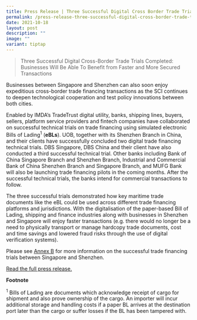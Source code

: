 ```yaml
---
title: Press Release | Three Successful Digital Cross Border Trade Trials Completed,
permalink: /press-release-three-successful-digital-cross-border-trade-trials-completed/
date: 2021-10-18
layout: post
description: ""
image: ""
variant: tiptap
---
```

<blockquote>
<p>Three Successful Digital Cross-Border Trade Trials Completed: Businesses
Will Be Able To Benefit from Faster and More Secured Transactions</p>
</blockquote>
<p>Businesses between Singapore and Shenzhen can also soon enjoy expeditious
cross-border trade financing transactions as the SCI continues to deepen
technological cooperation and test policy innovations between both cities.</p>
<p>Enabled by IMDA’s TradeTrust digital utility, banks, shipping lines, buyers,
sellers, platform service providers and fintech companies have collaborated
on successful technical trials on trade financing using simulated electronic
Bills of Lading<sup>1</sup> (<strong>eBLs</strong>). UOB, together with
its Shenzhen Branch in China, and their clients have successfully concluded
two digital trade financing technical trials. DBS Singapore, DBS China
and their client have also conducted a third successful technical trial.
Other banks including Bank of China Singapore Branch and Shenzhen Branch,
Industrial and Commercial Bank of China Shenzhen Branch and Singapore Branch,
and MUFG Bank will also be launching trade financing pilots in the coming
months. After the successful technical trials, the banks intend for commercial
transactions to follow.</p>
<p>The three successful trials demonstrated how key maritime trade documents
like the eBL could be used across different trade financing platforms and
jurisdictions. With the digitalisation of the paper-based Bill of Lading,
shipping and finance industries along with businesses in Shenzhen and Singapore
will enjoy faster transactions (e.g. there would no longer be a need to
physically transport or manage hardcopy trade documents, cost and time
savings and lowered fraud risks through the use of digital verification
systems).</p>
<p>Please see <a href="https://www.imda.gov.sg/-/media/imda/files/news-and-events/media-room/media-releases/2021/10/annex-b-successful-trade-financing-trials.pdf" rel="noopener noreferrer nofollow" target="_blank">Annex B</a> for
more information on the successful trade financing trials between Singapore
and Shenzhen.</p>
<p><a href="https://www.imda.gov.sg/resources/press-releases-factsheets-and-speeches/press-releases/2021/four-new-mous-signed-at-the-2nd-singapore---china-shenzhen-sci-joint-implementation-committee-meeting" rel="noopener noreferrer nofollow" target="_blank">Read the full press release.</a>
</p>
<p></p>
<p><strong>Footnote</strong>
</p>
<p><sup>1</sup> Bills of Lading are documents which acknowledge receipt of
cargo for shipment and also prove ownership of the cargo. An importer will
incur additional storage and handling costs if a paper BL arrives at the
destination port later than the cargo or suffer losses if the BL has been
tampered with.</p>
<p></p>
